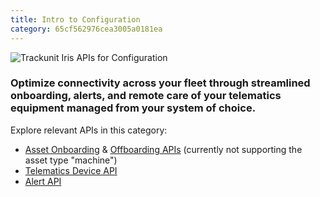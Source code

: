 ```yaml
---
title: Intro to Configuration
category: 65cf562976cea3005a0181ea
---
```


![Trackunit Iris APIs for Configuration](https://cdn.statically.io/gh/trackunit/developer-hub/master/api-docs/apis-configuration.png)

### Optimize connectivity across your fleet through streamlined onboarding, alerts, and remote care of your telematics equipment managed from your system of choice.

Explore relevant APIs in this category:

- [Asset Onboarding](https://developers.trackunit.com/reference/onboardasset_v1) & [Offboarding APIs](https://developers.trackunit.com/reference/offboardasset_v1) (currently not supporting the asset type "machine")
- [Telematics Device API](https://developers.trackunit.com/reference/telematics-device-api-intro)
- [Alert API](https://developers.trackunit.com/reference/alerts)
